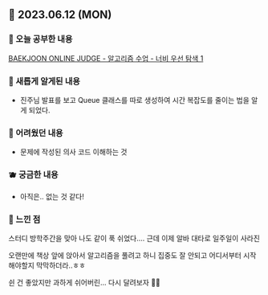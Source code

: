 ## 🍰 2023.06.12 (MON)

### 🍑 오늘 공부한 내용

[BAEKJOON ONLINE JUDGE - 알고리즘 수업 - 너비 우선 탐색 1](https://github.com/merryfraise/algorithms/blob/main/baekjoon/silver/230612/%EC%95%8C%EA%B3%A0%EB%A6%AC%EC%A6%98%20%EC%88%98%EC%97%85%20-%20%EB%84%88%EB%B9%84%20%EC%9A%B0%EC%84%A0%20%ED%83%90%EC%83%89%201.js "BAEKJOON ONLINE JUDGE - 알고리즘 수업 - 너비 우선 탐색 1")

### 🍓 새롭게 알게된 내용

-   진주님 발표를 보고 Queue 클래스를 따로 생성하여 시간 복잡도를 줄이는 법을 알게 되었다.

### 🍒 어려웠던 내용

-   문제에 작성된 의사 코드 이해하는 것

### 🫐 궁금한 내용

-   아직은.. 없는 것 같다!

### 🐰 느낀 점

스터디 방학주간을 맞아 나도 같이 푹 쉬었다.... 근데 이제 알바 대타로 일주일이 사라진

오랜만에 책상 앞에 앉아서 알고리즘을 풀려고 하니 집중도 잘 안되고 어디서부터 시작해야할지 막막하더라..ㅎㅎ

쉰 건 좋았지만 과하게 쉬어버린... 다시 달려보자 💪🏻
